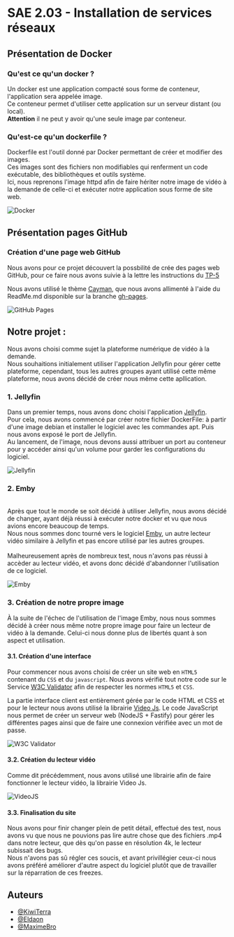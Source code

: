 # SAE 2.03 - Installation de services réseaux

## Présentation de Docker

### Qu'est ce qu'un docker ?
Un docker est une application compacté sous forme de conteneur, l'application sera appelée image. 
<br/> Ce conteneur permet d'utiliser cette application sur un serveur distant (ou local). 
<br/> **Attention** il ne peut y avoir qu'une seule image par conteneur. 

### Qu'est-ce qu'un dockerfile ?
Dockerfile est l'outil donné par Docker permettant de créer et modifier des images.
<br/> Ces images sont des fichiers non modifiables qui renferment un code exécutable, des bibliothèques et outils système.
<br/> Ici, nous reprenons l'image httpd afin de faire hériter notre image de vidéo à la demande de celle-ci et exécuter notre application
sous forme de site web.

![Docker](http://www.telecom-valley.fr/wp-content/uploads/2016/02/Docker_container_engine_logo.png)

## Présentation pages GitHub

### Création d'une page web GitHub
Nous avons pour ce projet découvert la possbilité de crée des pages web GitHub, pour ce faire nous avons suivie à la lettre les instructions du [TP-5](https://juanluck.github.io/Introduction-GIT/tp5/)

Nous avons utilisé le thème [Cayman](https://github.com/pages-themes/cayman), que nous avons allimenté à l'aide du ReadMe.md disponible sur la branche [gh-pages](https://github.com/KiwiTerra/docker-sae203/blob/gh-pages).

![GitHub Pages](https://zupimages.net/up/22/21/ebpi.png)

## Notre projet :
Nous avons choisi comme sujet la plateforme numérique de vidéo à la demande.
<br/> Nous souhaitions initialement utiliser l'application Jellyfin pour gérer cette plateforme, cependant, tous les autres groupes ayant utilisé cette même plateforme, nous avons décidé de créer nous même cette apllication.

### 1. Jellyfin
Dans un premier temps, nous avons donc choisi l'application [Jellyfin](https://jellyfin.org). 
<br/> Pour cela, nous avons commencé par créer notre fichier DockerFile: à partir d'une image debian et installer le logiciel avec les commandes apt. Puis nous avons exposé le port de Jellyfin. 
<br/> Au lancement, de l'image, nous devons aussi attribuer un port au conteneur pour y accéder ainsi qu'un volume pour garder les configurations du logiciel.

![Jellyfin](https://zupimages.net/up/22/21/bmxg.png)

### 2. Emby
<br/> Après que tout le monde se soit décidé à utiliser Jellyfin, nous avons décidé de changer, ayant déjà réussi à exécuter notre docker et vu que nous avions encore beaucoup de temps. 
<br/> Nous nous sommes donc tourné vers le logiciel [Emby](https://emby.media), un autre lecteur vidéo similaire à Jellyfin et pas encore utilisé par les autres groupes.
<br/>
<br/> Malheureusement après de nombreux test, nous n'avons pas réussi à accèder au lecteur vidéo, et avons donc décidé d'abandonner l'utilisation de ce logiciel.

![Emby](https://zupimages.net/up/22/21/1npt.png)

### 3. Création de notre propre image
À la suite de l'échec de l'utilisation de l'image Emby, nous nous sommes décidé à créer nous même notre propre image pour faire un lecteur de vidéo à la demande. Celui-ci nous donne plus de libertés quant à son aspect et utilisation. 


#### 3.1. Création d'une interface
Pour commencer nous avons choisi de créer un site web en ```HTML5``` contenant du ```CSS``` et du ```javascript```. Nous avons vérifié tout notre code sur le Service [W3C Validator](https://validator.w3.org) afin de respecter les normes ```HTML5``` et ```CSS```.

La partie interface client est entièrement gérée par le code HTML et CSS et pour le lecteur nous avons utilisé la librairie [Video Js](https://videojs.com). Le code JavaScript nous permet de créer un serveur web (NodeJS + Fastify) pour gérer les différentes pages ainsi que de faire une connexion vérifiée avec un mot de passe. 

![W3C Validator](https://zupimages.net/up/22/21/ecw4.png)

#### 3.2. Création du lecteur vidéo
Comme dit précédemment, nous avons utilisé une librairie afin de faire fonctionner le lecteur vidéo, la librairie Video Js.

![VideoJS](https://zupimages.net/up/22/21/dnjc.png)

#### 3.3. Finalisation du site
Nous avons pour finir changer plein de petit détail, effectué des test, nous avons vu que nous ne pouvions pas lire autre chose que des fichiers .mp4 dans notre lecteur, que dès qu'on passe en résolution 4k, le lecteur subissait des bugs. 
<br/> Nous n'avons pas sû régler ces soucis, et avant privillégier ceux-ci nous avons préféré améliorer d'autre aspect du logiciel plutôt que de travailler sur la réparration de ces freezes. 


## Auteurs
- [@KiwiTerra](https://www.github.com/Kiwiterra)
- [@Eldaon](https://www.github.com/Eldaon)
- [@MaximeBro](https://github.com/MaximeBro)
